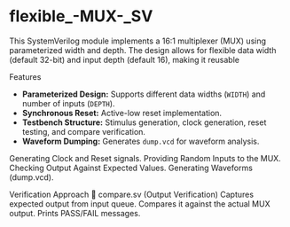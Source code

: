 # flexible_-MUX-_SV
This SystemVerilog module implements a 16:1 multiplexer (MUX) using parameterized width and depth. The design allows for flexible data width (default 32-bit) and input depth (default 16), making it reusable 

 Features
- **Parameterized Design:** Supports different data widths (`WIDTH`) and number of inputs (`DEPTH`).
- **Synchronous Reset:** Active-low reset implementation.
- **Testbench Structure:** Stimulus generation, clock generation, reset testing, and compare verification.
- **Waveform Dumping:** Generates `dump.vcd` for waveform analysis.



Generating Clock and Reset signals.
Providing Random Inputs to the MUX.
Checking Output Against Expected Values.
Generating Waveforms (dump.vcd).

Verification Approach
🔹 compare.sv (Output Verification)
Captures expected output from input queue.
Compares it against the actual MUX output.
Prints PASS/FAIL messages.
